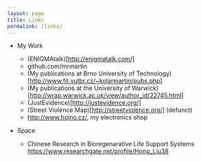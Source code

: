 ```yaml
---
layout: page
title: Links
permalink: /links/
---
```


* My Work
  - (ENIGMAtalk)[http://enigmatalk.com/]
  - github.com/mrmartin
  - (My publications at Brno University of Technology)[http://www.fit.vutbr.cz/~kolarmartin/pubs.php]
  - (My publications at the University of Warwick)[http://wrap.warwick.ac.uk/view/author_id/22745.html]
  - (JustEvidence)[http://justevidence.org/]
  - (Street Violence Map)[http://streetviolence.org/] (defunct)
  - http://www.hojno.cz/, my electronics shop

* Space
  - Chinese Research in Bioregenarative Life Support Systems https://www.researchgate.net/profile/Hong_Liu38
